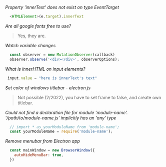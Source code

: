 *Property 'innerText' does not exist on type EventTarget*
```javascript
  <HTMLElement>(e.target).innerText
```

*Are all google fonts free to use?*
> Yes, they are.

*Watch variable changes*
```javascript
  const observer = new MutationObserver(callback)
  observer.observe('<div></div>', observerOptions);
```

*What is innerHTML on input elements?*
```javascript
 input.value = "here is innerText's text"
```

*Set color of windows titlebar - electron.js*
> Not possible (2/2022), you have to set frame to false, and create own titlebar.

*Could not find a declaration file for module 'module-name'. '/path/to/module-name.js' implicitly has an 'any' type*
```javascript
  // import * as yourModuleName from 'module-name';
  const yourModuleName = require('module-name');
```

*Remove menubar from Electron app*
```javascript
  const mainWindow = new BrowserWindow({
    autoHideMenuBar: true,
  })
```
